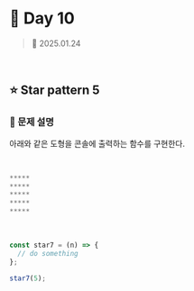# 🌻 Day 10

> 📅 2025.01.24

<br>

## ⭐ Star pattern 5

### 📍 문제 설명

아래와 같은 도형을 콘솔에 출력하는 함수를 구현한다.

<br>

```javascript
*****
*****
*****
*****
*****
```

<br>

```javascript
const star7 = (n) => {
  // do something
};

star7(5);
```
